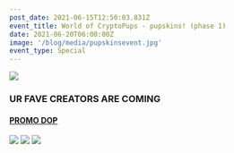 ```yaml
---
post_date: 2021-06-15T12:50:03.831Z
event_title: World of CryptoPups - pupskins! (phase 1)
date: 2021-06-20T06:00:00Z
image: '/blog/media/pupskinsevent.jpg'
event_type: Special
---
```


![](/blog/media/pupskinsevent.jpg)

### UR FAVE CREATORS ARE COMING

#### [PROMO DOP](https://wax.atomichub.io/drops/60575+60579+60581)

![](/blog/media/pupskinsevent-1.jpg)
![](/blog/media/pupskinsevent-2.jpg)
![](/blog/media/pupskinsevent-3.jpg)
